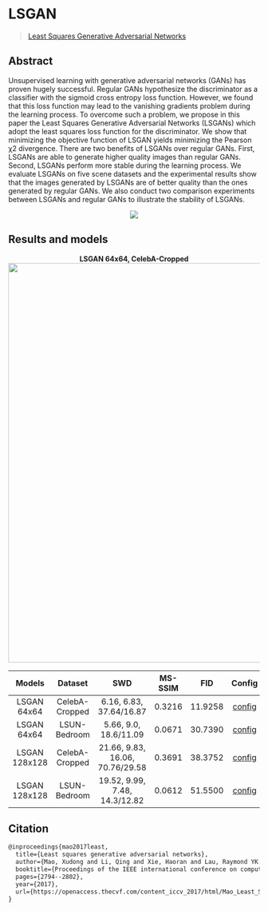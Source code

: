 # LSGAN

> [Least Squares Generative Adversarial Networks](https://openaccess.thecvf.com/content_iccv_2017/html/Mao_Least_Squares_Generative_ICCV_2017_paper.html)

<!-- [ALGORITHM] -->

## Abstract

<!-- [ABSTRACT] -->

Unsupervised learning with generative adversarial networks (GANs) has proven hugely successful. Regular GANs hypothesize the discriminator as a classifier with the sigmoid cross entropy loss function. However, we found that this loss function may lead to the vanishing gradients problem during the learning process. To overcome such a problem, we propose in this paper the Least Squares Generative Adversarial Networks (LSGANs) which adopt the least squares loss function for the discriminator. We show that minimizing the objective function of LSGAN yields minimizing the Pearson χ2 divergence. There are two benefits of LSGANs over regular GANs. First, LSGANs are able to generate higher quality images than regular GANs. Second, LSGANs perform more stable during the learning process. We evaluate LSGANs on five scene datasets and the experimental results show that the images generated by LSGANs are of better quality than the ones generated by regular GANs. We also conduct two comparison experiments between LSGANs and regular GANs to illustrate the stability of LSGANs.

<!-- [IMAGE] -->

<div align=center>
<img src="https://user-images.githubusercontent.com/28132635/143052264-afd97b91-5fd1-4134-ad4d-529e364fdcc8.JPG"/>
</div>

## Results and models

<div align="center">
  <b> LSGAN 64x64, CelebA-Cropped</b>
  <br/>
  <img src="https://user-images.githubusercontent.com/22982797/116498716-f4e74200-a8dc-11eb-9c28-5549d96e20a6.png" width="800"/>
</div>

|    Models     |    Dataset     |               SWD               | MS-SSIM |   FID   |                             Config                              |                             Download                              |
| :-----------: | :------------: | :-----------------------------: | :-----: | :-----: | :-------------------------------------------------------------: | :---------------------------------------------------------------: |
|  LSGAN 64x64  | CelebA-Cropped |     6.16, 6.83, 37.64/16.87     | 0.3216  | 11.9258 | [config](https://github.com/open-mmlab/mmediting/blob/master/configs/lsgan/lsgan_dcgan-archi_lr1e-3-1xb128-12Mimgs_celeba-cropped-64x64.py) | [model](https://download.openmmlab.com/mmgen/lsgan/lsgan_celeba-cropped_dcgan-archi_lr-1e-3_64_b128x1_12m_20210429_144001-92ca1d0d.pth)\| [log](https://download.openmmlab.com/mmgen/lsgan/lsgan_celeba-cropped_dcgan-archi_lr-1e-3_64_b128x1_12m_20210422_131925.log.json) |
|  LSGAN 64x64  |  LSUN-Bedroom  |      5.66, 9.0, 18.6/11.09      | 0.0671  | 30.7390 | [config](https://github.com/open-mmlab/mmediting/blob/master/configs/lsgan/lsgan_dcgan-archi_lr1e-4-1xb128-12Mimgs_lsun-bedroom-64x64.py) | [model](https://download.openmmlab.com/mmgen/lsgan/lsgan_lsun-bedroom_dcgan-archi_lr-1e-4_64_b128x1_12m_20210429_144602-ec4ec6bb.pth)\| [log](https://download.openmmlab.com/mmgen/lsgan/lsgan_lsun-bedroom_dcgan-archi_lr-1e-4_64_b128x1_12m_20210423_005020.log.json) |
| LSGAN 128x128 | CelebA-Cropped | 21.66, 9.83, 16.06, 70.76/29.58 | 0.3691  | 38.3752 | [config](https://github.com/open-mmlab/mmediting/blob/master/configs/lsgan/lsgan_dcgan-archi_lr1e-4-1xb64-10Mimgs_celeba-cropped-128x128.py) | [model](https://download.openmmlab.com/mmgen/lsgan/lsgan_celeba-cropped_dcgan-archi_lr-1e-4_128_b64x1_10m_20210429_144229-01ba67dc.pth)\| [log](https://download.openmmlab.com/mmgen/lsgan/lsgan_celeba-cropped_dcgan-archi_lr-1e-4_128_b64x1_10m_20210423_132126.log.json) |
| LSGAN 128x128 |  LSUN-Bedroom  |  19.52, 9.99, 7.48, 14.3/12.82  | 0.0612  | 51.5500 | [config](https://github.com/open-mmlab/mmediting/blob/master/configs/lsgan/lsgan_lsgan-archi_lr1e-4-1xb64-10Mimgs_lsun-bedroom-128x128.py) | [model](https://download.openmmlab.com/mmgen/lsgan/lsgan_lsun-bedroom_lsgan-archi_lr-1e-4_128_b64x1_10m_20210429_155605-cf78c0a8.pth)\| [log](https://download.openmmlab.com/mmgen/lsgan/lsgan_lsun-bedroom_lsgan-archi_lr-1e-4_128_b64x1_10m_20210429_142302.log.json) |

## Citation

```latex
@inproceedings{mao2017least,
  title={Least squares generative adversarial networks},
  author={Mao, Xudong and Li, Qing and Xie, Haoran and Lau, Raymond YK and Wang, Zhen and Paul Smolley, Stephen},
  booktitle={Proceedings of the IEEE international conference on computer vision},
  pages={2794--2802},
  year={2017},
  url={https://openaccess.thecvf.com/content_iccv_2017/html/Mao_Least_Squares_Generative_ICCV_2017_paper.html},
}
```
